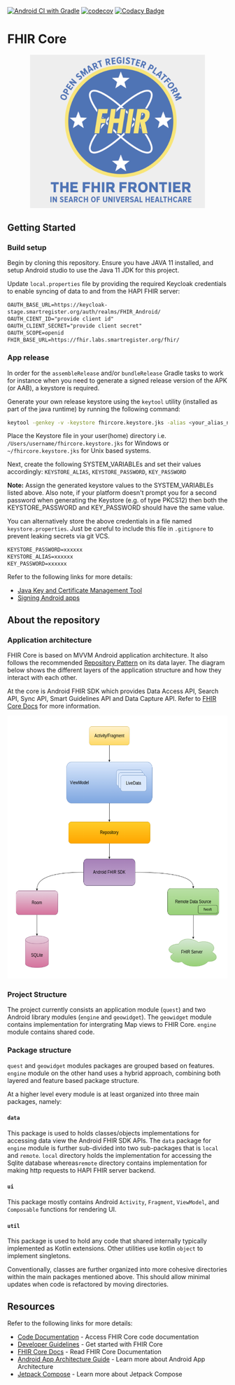 [![Android CI with Gradle](https://github.com/opensrp/fhircore/actions/workflows/ci.yml/badge.svg)](https://github.com/opensrp/fhircore/actions/workflows/ci.yml)
[![codecov](https://codecov.io/gh/opensrp/fhircore/branch/main/graph/badge.svg?token=IJUTHZUGGH)](https://codecov.io/gh/opensrp/fhircore)
[![Codacy Badge](https://app.codacy.com/project/badge/Grade/ee9b6f38b7294fa3aa668e42e52fdf21)](https://www.codacy.com/gh/opensrp/fhircore/dashboard)

# FHIR Core

<center><img width=400 src="../docs/assets/fhircore.png"></center>

## Getting Started

### Build setup

Begin by cloning this repository. Ensure you have JAVA 11 installed, and setup Android studio to use the Java 11 JDK for this project.

Update `local.properties` file by providing the required Keycloak credentials to enable syncing of data to and from the HAPI FHIR server:

```
OAUTH_BASE_URL=https://keycloak-stage.smartregister.org/auth/realms/FHIR_Android/
OAUTH_CIENT_ID="provide client id"
OAUTH_CLIENT_SECRET="provide client secret"
OAUTH_SCOPE=openid
FHIR_BASE_URL=https://fhir.labs.smartregister.org/fhir/
```

### App release

In order for the `assembleRelease` and/or `bundleRelease` Gradle tasks to work for instance when you need to generate a signed release version of the APK (or AAB), a keystore is required.

Generate your own release keystore using the `keytool` utility (installed as part of the java runtime) by running the following command:

```sh 
keytool -genkey -v -keystore fhircore.keystore.jks -alias <your_alias_name> -keyalg RSA -keysize 4096 -validity 1000
```

Place the Keystore file in your user(home) directory i.e. `/Users/username/fhircore.keystore.jks` for Windows or `~/fhircore.keystore.jks` for Unix based systems.

Next, create the following SYSTEM_VARIABLEs and set their values accordingly: `KEYSTORE_ALIAS`, `KEYSTORE_PASSWORD`, `KEY_PASSWORD` 

**Note:** Assign the generated keystore values to the SYSTEM_VARIABLEs listed above. Also note, if your platform doesn't prompt you for a second password when generating the Keystore (e.g. of type PKCS12) then both the KEYSTORE_PASSWORD and KEY_PASSWORD should have the same value.

You can alternatively store the above credentials in a file named `keystore.properties`. Just be careful to include this file in `.gitignore` to prevent leaking secrets via git VCS.

```
KEYSTORE_PASSWORD=xxxxxx
KEYSTORE_ALIAS=xxxxxx
KEY_PASSWORD=xxxxxx
```

Refer to the following links for more details:

- [Java Key and Certificate Management Tool](https://docs.oracle.com/javase/6/docs/technotes/tools/windows/keytool.html)
- [Signing Android apps](https://developer.android.com/studio/publish/app-signing)


## About the repository

### Application architecture

FHIR Core is based on MVVM Android application architecture. It also follows the recommended [Repository Pattern](https://developer.android.com/jetpack/guide) on its data layer. The diagram below shows the different layers of the application structure and how they interact with each other. 

At the core is Android FHIR SDK which provides Data Access API, Search API, Sync API, Smart Guidelines API and Data Capture API. Refer to [FHIR Core Docs](https://github.com/opensrp/fhircore/tree/main/docs) for more information.

<center><img width="800" height="600" src="../docs/assets/fhircore-app-architecture.png"></center>


### Project Structure

The project currently consists an application module (`quest`) and two Android library modules (`engine` and `geowidget`). The `geowidget` module contains implementation for intergrating Map views to FHIR Core. `engine` module contains shared code.


### Package structure

`quest` and `geowidget` modules packages are grouped based on features. `engine` module on the other hand uses a hybrid approach, combining both layered and feature based package structure.

At a higher level every module is at least organized into three main packages, namely:


#### `data`

This package is used to holds classes/objects implementations for accessing data view the Android FHIR SDK APIs. The `data` package for `engine` module is further sub-divided into two sub-packages that is `local` and `remote`. `local` directory holds the implementation for accessing the Sqlite database whereas`remote` directory contains implementation for making http requests to HAPI FHIR server backend.

#### `ui`

This package mostly contains Android `Activity`, `Fragment`, `ViewModel`, and `Composable` functions for rendering UI.

#### `util`

This package is used to hold any code that shared internally typically implemented as Kotlin extensions. Other utilities use kotlin `object` to implement singletons.


Conventionally, classes are further organized into more cohesive directories within the main packages mentioned above. This should allow minimal updates when code is refactored by moving directories.


## Resources

Refer to the following links for more details:

- [Code Documentation](https://fhircore.smartregister.org/) - Access FHIR Core code documentation
- [Developer Guidelines](https://github.com/opensrp/fhircore/wiki) - Get started with FHIR Core
- [FHIR Core Docs](https://github.com/opensrp/fhircore/tree/main/docs) - Read FHIR Core Documentation
- [Android App Architecture Guide](https://developer.android.com/jetpack/guide) - Learn more about Android App Architecture
- [Jetpack Compose](https://developer.android.com/jetpack/compose) - Learn more about Jetpack Compose
